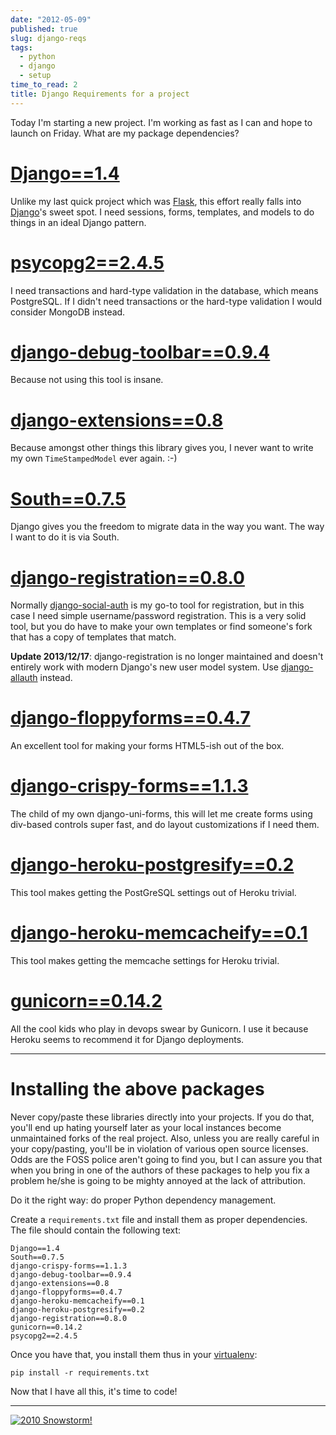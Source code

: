 ```yaml
---
date: "2012-05-09"
published: true
slug: django-reqs
tags:
  - python
  - django
  - setup
time_to_read: 2
title: Django Requirements for a project
---
```


Today I'm starting a new project. I'm working as fast as I can and
hope to launch on Friday. What are my package dependencies?

# [Django==1.4](https://pypi.python.org/pypi/Django/1.4)

Unlike my last quick project which was [Flask](https://flask.pocoo.org/),
this effort really falls into [Django](https://djangoproject.com)'s
sweet spot. I need sessions, forms, templates, and models to do things
in an ideal Django pattern.

# [psycopg2==2.4.5](https://pypi.python.org/pypi/psycopg2)

I need transactions and hard-type validation in the database, which
means PostgreSQL. If I didn't need transactions or the hard-type
validation I would consider MongoDB instead.

# [django-debug-toolbar==0.9.4](https://pypi.python.org/pypi/django-debug-toolbar)

Because not using this tool is insane.

# [django-extensions==0.8](https://pypi.python.org/pypi/django-extensions)

Because amongst other things this library gives you, I never want to
write my own `TimeStampedModel` ever again. :-)

# [South==0.7.5](https://pypi.python.org/pypi/South)

Django gives you the freedom to migrate data in the way you want. The
way I want to do it is via South.

# [django-registration==0.8.0](https://pypi.python.org/pypi/django-registration)

Normally
[django-social-auth](https://pypi.python.org/pypi/django-social-auth) is
my go-to tool for registration, but in this case I need simple
username/password registration. This is a very solid tool, but you do
have to make your own templates or find someone's fork that has a copy
of templates that match.

**Update 2013/12/17**: django-registration is no longer maintained and
doesn't entirely work with modern Django's new user model system. Use
[django-allauth](https://github.com/pennersr/django-allauth) instead.

# [django-floppyforms==0.4.7](https://pypi.python.org/pypi/django-floppyforms)

An excellent tool for making your forms HTML5-ish out of the box.

# [django-crispy-forms==1.1.3](https://pypi.python.org/pypi/django-crispy-forms)

The child of my own django-uni-forms, this will let me create forms
using div-based controls super fast, and do layout customizations if I
need them.

# [django-heroku-postgresify==0.2](https://pypi.python.org/pypi/django-heroku-postgresify)

This tool makes getting the PostGreSQL settings out of Heroku trivial.

# [django-heroku-memcacheify==0.1](https://pypi.python.org/pypi/django-heroku-memcacheify)

This tool makes getting the memcache settings for Heroku trivial.

# [gunicorn==0.14.2](https://pypi.python.org/pypi/gunicorn)

All the cool kids who play in devops swear by Gunicorn. I use it because
Heroku seems to recommend it for Django deployments.

---

# Installing the above packages

Never copy/paste these libraries directly into your projects. If you do
that, you'll end up hating yourself later as your local instances
become unmaintained forks of the real project. Also, unless you are
really careful in your copy/pasting, you'll be in violation of various
open source licenses. Odds are the FOSS police aren't going to find
you, but I can assure you that when you bring in one of the authors of
these packages to help you fix a problem he/she is going to be mighty
annoyed at the lack of attribution.

Do it the right way: do proper Python dependency management.

Create a `requirements.txt` file and install them as proper
dependencies. The file should contain the following text:

    Django==1.4
    South==0.7.5
    django-crispy-forms==1.1.3
    django-debug-toolbar==0.9.4
    django-extensions==0.8
    django-floppyforms==0.4.7
    django-heroku-memcacheify==0.1
    django-heroku-postgresify==0.2
    django-registration==0.8.0
    gunicorn==0.14.2
    psycopg2==2.4.5

Once you have that, you install them thus in your
[virtualenv](https://pypi.python.org/pypi/virtualenv):

    pip install -r requirements.txt

Now that I have all this, it's time to code!

---

[![2010 Snowstorm!](https://f004.backblazeb2.com/file/daniel-feldroy-com/public/images/4358842735_38991c0944.jpg)](https://www.flickr.com/photos/pydanny/4358842735/)
